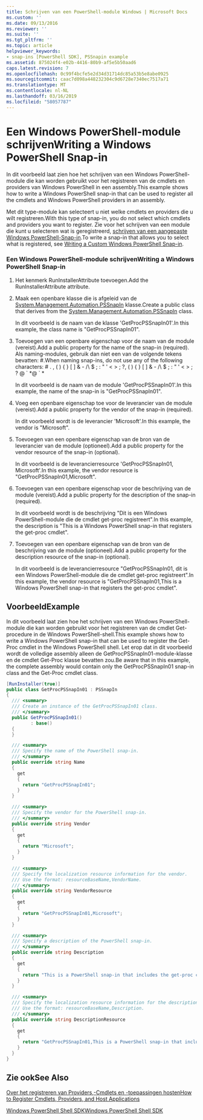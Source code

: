 ```yaml
---
title: Schrijven van een PowerShell-module Windows | Microsoft Docs
ms.custom: ''
ms.date: 09/13/2016
ms.reviewer: ''
ms.suite: ''
ms.tgt_pltfrm: ''
ms.topic: article
helpviewer_keywords:
- snap-ins [PowerShell SDK], PSSnapin example
ms.assetid: 875024f4-e02b-4416-80b9-af5e5b50aad6
caps.latest.revision: 7
ms.openlocfilehash: 0c99f4bcfe5e2d34d31714dc85a53b5e8abe0925
ms.sourcegitcommit: caac7d098a448232304c9d6728e7340ec7517a71
ms.translationtype: MT
ms.contentlocale: nl-NL
ms.lasthandoff: 03/16/2019
ms.locfileid: "58057787"
---
```

# <a name="writing-a-windows-powershell-snap-in"></a><span data-ttu-id="78d28-102">Een Windows PowerShell-module schrijven</span><span class="sxs-lookup"><span data-stu-id="78d28-102">Writing a Windows PowerShell Snap-in</span></span>

<span data-ttu-id="78d28-103">In dit voorbeeld laat zien hoe het schrijven van een Windows PowerShell-module die kan worden gebruikt voor het registreren van de cmdlets en providers van Windows PowerShell in een assembly.</span><span class="sxs-lookup"><span data-stu-id="78d28-103">This example shows how to write a Windows PowerShell snap-in that can be used to register all the cmdlets and Windows PowerShell providers in an assembly.</span></span>

<span data-ttu-id="78d28-104">Met dit type-module kan selecteert u niet welke cmdlets en providers die u wilt registreren.</span><span class="sxs-lookup"><span data-stu-id="78d28-104">With this type of snap-in, you do not select which cmdlets and providers you want to register.</span></span> <span data-ttu-id="78d28-105">Zie voor het schrijven van een module die kunt u selecteren wat is geregistreerd, [schrijven van een aangepaste Windows PowerShell-Snap-in](./writing-a-custom-windows-powershell-snap-in.md).</span><span class="sxs-lookup"><span data-stu-id="78d28-105">To write a snap-in that allows you to select what is registered, see [Writing a Custom Windows PowerShell Snap-in](./writing-a-custom-windows-powershell-snap-in.md).</span></span>

### <a name="writing-a-windows-powershell-snap-in"></a><span data-ttu-id="78d28-106">Een Windows PowerShell-module schrijven</span><span class="sxs-lookup"><span data-stu-id="78d28-106">Writing a Windows PowerShell Snap-in</span></span>

1. <span data-ttu-id="78d28-107">Het kenmerk RunInstallerAttribute toevoegen.</span><span class="sxs-lookup"><span data-stu-id="78d28-107">Add the RunInstallerAttribute attribute.</span></span>

2. <span data-ttu-id="78d28-108">Maak een openbare klasse die is afgeleid van de [System.Management.Automation.PSSnapIn](/dotnet/api/System.Management.Automation.PSSnapIn) klasse.</span><span class="sxs-lookup"><span data-stu-id="78d28-108">Create a public class that derives from the [System.Management.Automation.PSSnapIn](/dotnet/api/System.Management.Automation.PSSnapIn) class.</span></span>

    <span data-ttu-id="78d28-109">In dit voorbeeld is de naam van de klasse 'GetProcPSSnapIn01'.</span><span class="sxs-lookup"><span data-stu-id="78d28-109">In this example, the class name is "GetProcPSSnapIn01".</span></span>

3. <span data-ttu-id="78d28-110">Toevoegen van een openbare eigenschap voor de naam van de module (vereist).</span><span class="sxs-lookup"><span data-stu-id="78d28-110">Add a public property for the name of the snap-in (required).</span></span> <span data-ttu-id="78d28-111">Als naming-modules, gebruik dan niet een van de volgende tekens bevatten: #.</span><span class="sxs-lookup"><span data-stu-id="78d28-111">When naming snap-ins, do not use any of the following characters: # .</span></span> <span data-ttu-id="78d28-112">, ( ) { } [ ] & - /\ $ ; : " ' \< > ; ?</span><span class="sxs-lookup"><span data-stu-id="78d28-112">, ( ) { } [ ] & - /\ $ ; : " ' \< > ; ?</span></span> <span data-ttu-id="78d28-113">@ \` \*</span><span class="sxs-lookup"><span data-stu-id="78d28-113">@ \` \*</span></span>

    <span data-ttu-id="78d28-114">In dit voorbeeld is de naam van de module 'GetProcPSSnapIn01'.</span><span class="sxs-lookup"><span data-stu-id="78d28-114">In this example, the name of the snap-in is "GetProcPSSnapIn01".</span></span>

4. <span data-ttu-id="78d28-115">Voeg een openbare eigenschap toe voor de leverancier van de module (vereist).</span><span class="sxs-lookup"><span data-stu-id="78d28-115">Add a public property for the vendor of the snap-in (required).</span></span>

    <span data-ttu-id="78d28-116">In dit voorbeeld wordt is de leverancier 'Microsoft'.</span><span class="sxs-lookup"><span data-stu-id="78d28-116">In this example, the vendor is "Microsoft".</span></span>

5. <span data-ttu-id="78d28-117">Toevoegen van een openbare eigenschap van de bron van de leverancier van de module (optioneel).</span><span class="sxs-lookup"><span data-stu-id="78d28-117">Add a public property for the vendor resource of the snap-in (optional).</span></span>

    <span data-ttu-id="78d28-118">In dit voorbeeld is de leverancierresource 'GetProcPSSnapIn01, Microsoft'.</span><span class="sxs-lookup"><span data-stu-id="78d28-118">In this example, the vendor resource is "GetProcPSSnapIn01,Microsoft".</span></span>

6. <span data-ttu-id="78d28-119">Toevoegen van een openbare eigenschap voor de beschrijving van de module (vereist).</span><span class="sxs-lookup"><span data-stu-id="78d28-119">Add a public property for the description of the snap-in (required).</span></span>

    <span data-ttu-id="78d28-120">In dit voorbeeld wordt is de beschrijving "Dit is een Windows PowerShell-module die de cmdlet get-proc registreert".</span><span class="sxs-lookup"><span data-stu-id="78d28-120">In this example, the description is "This is a Windows PowerShell snap-in that registers the get-proc cmdlet".</span></span>

7. <span data-ttu-id="78d28-121">Toevoegen van een openbare eigenschap van de bron van de beschrijving van de module (optioneel).</span><span class="sxs-lookup"><span data-stu-id="78d28-121">Add a public property for the description resource of the snap-in (optional).</span></span>

    <span data-ttu-id="78d28-122">In dit voorbeeld is de leverancierresource "GetProcPSSnapIn01, dit is een Windows PowerShell-module die de cmdlet get-proc registreert".</span><span class="sxs-lookup"><span data-stu-id="78d28-122">In this example, the vendor resource is "GetProcPSSnapIn01,This is a Windows PowerShell snap-in that registers the get-proc cmdlet".</span></span>

## <a name="example"></a><span data-ttu-id="78d28-123">Voorbeeld</span><span class="sxs-lookup"><span data-stu-id="78d28-123">Example</span></span>

<span data-ttu-id="78d28-124">In dit voorbeeld laat zien hoe het schrijven van een Windows PowerShell-module die kan worden gebruikt voor het registreren van de cmdlet Get-procedure in de Windows PowerShell-shell.</span><span class="sxs-lookup"><span data-stu-id="78d28-124">This example shows how to write a Windows PowerShell snap-in that can be used to register the Get-Proc cmdlet in the Windows PowerShell shell.</span></span> <span data-ttu-id="78d28-125">Let erop dat in dit voorbeeld wordt de volledige assembly alleen de GetProcPSSnapIn01-module-klasse en de cmdlet Get-Proc klasse bevatten zou.</span><span class="sxs-lookup"><span data-stu-id="78d28-125">Be aware that in this example, the complete assembly would contain only the GetProcPSSnapIn01 snap-in class and the Get-Proc cmdlet class.</span></span>

```csharp
[RunInstaller(true)]
public class GetProcPSSnapIn01 : PSSnapIn
{
  /// <summary>
  /// Create an instance of the GetProcPSSnapIn01 class.
  /// </summary>
  public GetProcPSSnapIn01()
         : base()
  {
  }

  /// <summary>
  /// Specify the name of the PowerShell snap-in.
  /// </summary>
  public override string Name
  {
    get
    {
      return "GetProcPSSnapIn01";
    }
  }

  /// <summary>
  /// Specify the vendor for the PowerShell snap-in.
  /// </summary>
  public override string Vendor
  {
    get
    {
      return "Microsoft";
    }
  }

  /// <summary>
  /// Specify the localization resource information for the vendor.
  /// Use the format: resourceBaseName,VendorName.
  /// </summary>
  public override string VendorResource
  {
    get
    {
      return "GetProcPSSnapIn01,Microsoft";
    }
  }

  /// <summary>
  /// Specify a description of the PowerShell snap-in.
  /// </summary>
  public override string Description
  {
    get
    {
      return "This is a PowerShell snap-in that includes the get-proc cmdlet.";
    }
  }

  /// <summary>
  /// Specify the localization resource information for the description.
  /// Use the format: resourceBaseName,Description.
  /// </summary>
  public override string DescriptionResource
  {
    get
    {
      return "GetProcPSSnapIn01,This is a PowerShell snap-in that includes the get-proc cmdlet.";
    }
  }
}
```

## <a name="see-also"></a><span data-ttu-id="78d28-126">Zie ook</span><span class="sxs-lookup"><span data-stu-id="78d28-126">See Also</span></span>

[<span data-ttu-id="78d28-127">Over het registreren van Providers,-Cmdlets en -toepassingen hosten</span><span class="sxs-lookup"><span data-stu-id="78d28-127">How to Register Cmdlets, Providers, and Host Applications</span></span>](http://msdn.microsoft.com/en-us/a41e9054-29c8-40ab-bf2b-8ce4e7ec1c8c)

[<span data-ttu-id="78d28-128">Windows PowerShell Shell SDK</span><span class="sxs-lookup"><span data-stu-id="78d28-128">Windows PowerShell Shell SDK</span></span>](../windows-powershell-reference.md)
